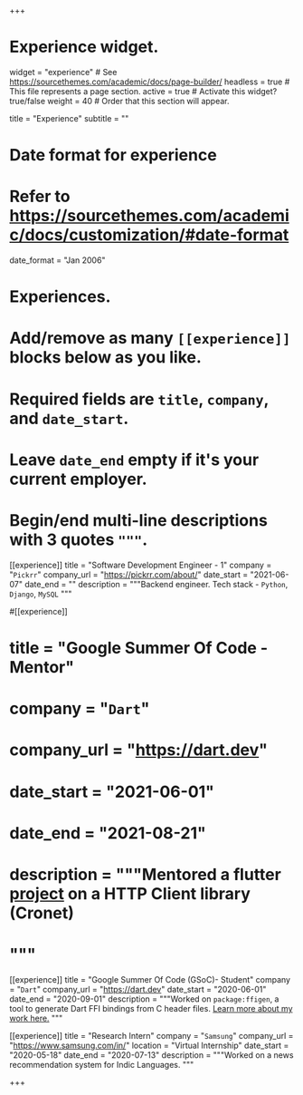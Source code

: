 +++
# Experience widget.
widget = "experience"  # See https://sourcethemes.com/academic/docs/page-builder/
headless = true  # This file represents a page section.
active = true  # Activate this widget? true/false
weight = 40  # Order that this section will appear.

title = "Experience"
subtitle = ""

# Date format for experience
#   Refer to https://sourcethemes.com/academic/docs/customization/#date-format
date_format = "Jan 2006"

# Experiences.
#   Add/remove as many `[[experience]]` blocks below as you like.
#   Required fields are `title`, `company`, and `date_start`.
#   Leave `date_end` empty if it's your current employer.
#   Begin/end multi-line descriptions with 3 quotes `"""`.

[[experience]]
  title = "Software Development Engineer - 1"
  company = "`Pickrr`"
  company_url = "https://pickrr.com/about/"
  date_start = "2021-06-07"
  date_end = ""
  description = """Backend engineer. Tech stack - `Python`, `Django`, `MySQL`
  """

#[[experience]]
#  title = "Google Summer Of Code - Mentor"
#  company = "`Dart`"
#  company_url = "https://dart.dev"
#  date_start = "2021-06-01"
#  date_end = "2021-08-21"
#  description = """Mentored a flutter [project](https://summerofcode.withgoogle.com/projects/#4757095741652992) on a HTTP Client library (Cronet)
#  """

[[experience]]
  title = "Google Summer Of Code (GSoC)- Student"
  company = "`Dart`"
  company_url = "https://dart.dev"
  date_start = "2020-06-01"
  date_end = "2020-09-01"
  description = """Worked on `package:ffigen`, a tool to generate Dart FFI bindings from C header files.
  [Learn more about my work here.](https://gist.github.com/mannprerak2/e4530e6566b35cb94f8f1b340970973a)
  """

[[experience]]
  title = "Research Intern"
  company = "`Samsung`"
  company_url = "https://www.samsung.com/in/"
  location = "Virtual Internship"
  date_start = "2020-05-18"
  date_end = "2020-07-13"
  description = """Worked on a news recommendation system for Indic Languages.
  """

+++
